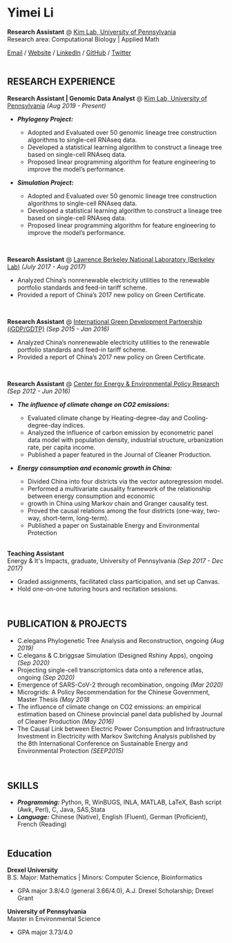 

# Yimei Li

**Research Assistant** @ [Kim Lab, University of Pennsylvania](https://kim.bio.upenn.edu/)  <br>
Research area: Computational Biology | Applied Math

[Email](mailto:liyimei@sas.upenn.edu) / [Website](https://yimeili.tech/) / [LinkedIn](https://www.linkedin.com/in/yimei-li-510b52a4/) / [GitHub](https://github.com/yimei-li) / [Twitter](https://twitter.com/yl_yimei) 
<br><br>

## RESEARCH EXPERIENCE

**Research Assistant | Genomic Data Analyst** @ [Kim Lab, University of Pennsylvania](https://kim.bio.upenn.edu/) _(Aug 2019 - Present)_ <br>
- **_Phylogeny Project:_** 
    - Adopted and Evaluated over 50 genomic lineage tree construction algorithms to single-cell RNAseq data.
    - Developed a statistical learning algorithm to construct a lineage tree based on single-cell RNAseq data.
    - Proposed linear programming algorithm for feature engineering to improve the model’s performance.

- **_Simulation Project:_** 
    - Adopted and Evaluated over 50 genomic lineage tree construction algorithms to single-cell RNAseq data.
    - Developed a statistical learning algorithm to construct a lineage tree based on single-cell RNAseq data.
    - Proposed linear programming algorithm for feature engineering to improve the model’s performance.

<br>

**Research Assistant** @ [Lawrence Berkeley National Laboratory (Berkeley Lab)](https://www.lbl.gov/) _(July 2017 - Aug 2017)_ <br>

- Analyzed China’s nonrenewable electricity utilities to the renewable portfolio standards and feed-in tariff scheme.
- Provided a report of China’s 2017 new policy on Green Certificate.

<br>

**Research Assistant** @ [International Green Development Partnership (iGDP/GDTP)](http://www.igdp.cn/green-development-think-tank-partnership/) _(Sep 2015 - Jan 2016)_ <br>

- Analyzed China’s nonrenewable electricity utilities to the renewable portfolio standards and feed-in tariff scheme.
- Provided a report of China’s 2017 new policy on Green Certificate.

<br>

**Research Assistant** @ [Center for Energy & Environmental Policy Research](http://ceep.bit.edu.cn/english/) _(Sep 2012 - Jun 2016)_ <br>
- **_The influence of climate change on CO2 emissions:_** 
    - Evaluated climate change by Heating-degree-day and Cooling-degree-day indices.
    - Analyzed the influence of carbon emission by econometric panel data model with population density, industrial structure, urbanization rate, per capita income.
    - Published a paper featured in the Journal of Cleaner Production.

- **_Energy consumption and economic growth in China:_** 
    - Divided China into four districts via the vector autoregression model.
    - Performed a multivariate causality framework of the relationship between energy consumption and economic
    - growth in China using Markov chain and Granger causality test.
    - Proved the causal relations among the four districts (one-way, two-way, short-term, long-term).
    - Published a paper on Sustainable Energy and Environmental Protection
<br><br>

**Teaching Assistant** <br>
Energy & It's Impacts, graduate, University of Pennsylvania _(Sep 2017 - Dec 2017)_ <br>

- Graded assignments, facilitated class participation, and set up Canvas.
- Hold one-on-one tutoring hours and recitation sessions.
    
<br>

## PUBLICATION & PROJECTS
- C.elegans Phylogenetic Tree Analysis and Reconstruction, ongoing _(Aug 2019)_ <br>
- C.elegans & C.briggsae Simulation (Designed Rshiny Apps), ongoing _(Sep 2020)_ <br>
- Projecting single-cell transcriptomics data onto a reference atlas, ongoing _(Sep 2020)_ <br>
- Emergence of SARS-CoV-2 through recombination, ongoing _(Mar 2020)_ <br>
- Microgrids: A Policy Recommendation for the Chinese Government, Master Thesis	_(May 2018_ <br>
- The influence of climate change on CO2 emissions: an empirical estimation based on Chinese provincial panel data published by Journal of Cleaner Production _(May 2016)_ <br>
- The Causal Link between Electric Power Consumption and Infrastructure Investment in Electricity with Markov Switching Analysis published by the 8th International Conference on Sustainable Energy and Environmental Protection _(SEEP2015)_ <br> 

<br>

## SKILLS
  - **_Programming:_**  Python, R, WinBUGS, INLA, MATLAB, LaTeX, Bash script (Awk, Perl), C, Java, SAS,Stata
  - **_Language:_**  Chinese (Native), English (Fluent), German (Proficient), French (Reading)
    <br><br>


## Education

**Drexel University** <br>
B.S. Major: Mathematics | Minors: Computer Science, Bioinformatics <br>

- GPA major 3.8/4.0 (general 3.66/4.0), A.J. Drexel Scholarship; Drexel Grant
    
**University of Pennsylvania** <br>
Master in Environmental Science <br>

- GPA major 3.73/4.0  
    
